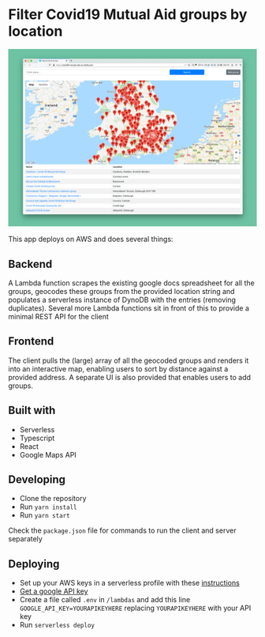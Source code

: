 # Filter Covid19 Mutual Aid groups by location

![Image of browser screen with a map full of red markers. There is a table underneath that lists volunteer groups](preview.png?raw=true 'Example Image')

This app deploys on AWS and does several things:

## Backend

A Lambda function scrapes the existing google docs spreadsheet for all the groups, geocodes these groups from the provided location string and populates a serverless instance of DynoDB with the entries (removing duplicates). Several more Lambda functions sit in front of this to provide a minimal REST API for the client

## Frontend

The client pulls the (large) array of all the geocoded groups and renders it into an interactive map, enabling users to sort by distance against a provided address. A separate UI is also provided that enables users to add groups.

## Built with

- Serverless
- Typescript
- React
- Google Maps API

## Developing

- Clone the repository
- Run `yarn install`
- Run `yarn start`

Check the `package.json` file for commands to run the client and server separately

## Deploying

- Set up your AWS keys in a serverless profile with these [instructions](https://serverless.com/framework/docs/providers/aws/guide/credentials#using-aws-profiles)
- [Get a google API key](https://developers.google.com/maps/documentation/javascript/get-api-key)
- Create a file called `.env` in `/lambdas` and add this line `GOOGLE_API_KEY=YOURAPIKEYHERE` replacing `YOURAPIKEYHERE` with your API key
- Run `serverless deploy`

